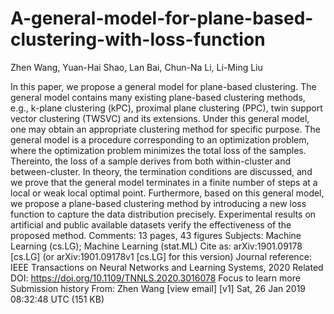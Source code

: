 # A-general-model-for-plane-based-clustering-with-loss-function
Zhen Wang, Yuan-Hai Shao, Lan Bai, Chun-Na Li, Li-Ming Liu

In this paper, we propose a general model for plane-based clustering. The general model contains many existing plane-based clustering methods, e.g., k-plane clustering (kPC), proximal plane clustering (PPC), twin support vector clustering (TWSVC) and its extensions. Under this general model, one may obtain an appropriate clustering method for specific purpose. The general model is a procedure corresponding to an optimization problem, where the optimization problem minimizes the total loss of the samples. Thereinto, the loss of a sample derives from both within-cluster and between-cluster. In theory, the termination conditions are discussed, and we prove that the general model terminates in a finite number of steps at a local or weak local optimal point. Furthermore, based on this general model, we propose a plane-based clustering method by introducing a new loss function to capture the data distribution precisely. Experimental results on artificial and public available datasets verify the effectiveness of the proposed method.
Comments:	13 pages, 43 figures
Subjects:	Machine Learning (cs.LG); Machine Learning (stat.ML)
Cite as:	arXiv:1901.09178 [cs.LG]
 	(or arXiv:1901.09178v1 [cs.LG] for this version)
Journal reference:	IEEE Transactions on Neural Networks and Learning Systems, 2020
Related DOI:
https://doi.org/10.1109/TNNLS.2020.3016078
Focus to learn more
Submission history
From: Zhen Wang [view email]
[v1] Sat, 26 Jan 2019 08:32:48 UTC (151 KB)
